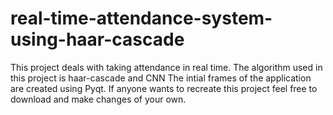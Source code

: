 # real-time-attendance-system-using-haar-cascade
This project deals with taking attendance in real time. The algorithm used in this project is haar-cascade and CNN
The intial frames of the application are created using Pyqt. If anyone wants to recreate this project feel free to download and make changes of your own.
